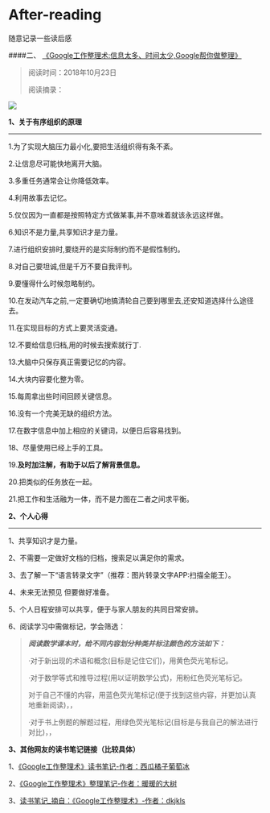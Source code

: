 # After-reading
随意记录一些读后感

####二、 [《Google工作整理术:信息太多、时间太少,Google帮你做整理》](https://www.amazon.cn/dp/B01820OBT0)
>阅读时间：2018年10月23日 
>
>阅读摘录：

![](https://img3.doubanio.com/view/subject/l/public/s28348255.jpg)


**1、关于有序组织的原理**

----------


1.为了实现大脑压力最小化,要把生活组织得有条不紊。

2.让信息尽可能快地离开大脑。

3.多重任务通常会让你降低效率。

4.利用故事去记忆。

5.仅仅因为一直都是按照特定方式做某事,并不意味着就该永远这样做。

6.知识不是力量,共享知识才是力量。

7.进行组织安排时,要绕开的是实际制约而不是假性制约。

8.对自己要坦诚,但是千万不要自我评判。

9.要懂得什么时候忽略制约。

10.在发动汽车之前,一定要确切地搞清轮自己要到哪里去,还安知道选择什么途径去。

11.在实现目标的方式上要灵活变通。

12.不要给信息归档,用的时候去搜索就行丁.

13.大脑中只保存真正需要记忆的内容。

14.大块内容要化整为零。

15.每周拿出些时间回顾关键信息。

16.没有一个完美无缺的组织方法。

17.在数字信息中加上相应的关键词，以便日后容易找到。

18、尽量使用已经上手的工具。

19.**及时加注解，有助于以后了解背景信息。**

20.把类似的任务放在一起。

21.把工作和生活融为一体，而不是力图在二者之间求平衡。


**2、个人心得**

------------------
1、共享知识才是力量。

2、不需要一定做好文档的归档，搜索足以满足你的需求。

3、去了解一下“语言转录文字”（推荐：图片转录文字APP:扫描全能王）。

4、未来无法预见 但要做好准备。

5、个人日程安排可以共享，便于与家人朋友的共同日常安排。

6、阅读学习中需做标记，学会筛选：
> ***阅读数学课本时，给不同内容划分种类并标注颜色的方法如下：***
> 
> ·对于新出现的术语和概念(目标是记住它们)，用黄色荧光笔标记。
> 
> ·对于数学等式和推导过程(用以证明数学公式)，用粉红色荧光笔标记。
> 
> 对于自己不懂的内容，用蓝色荧光笔标记(便于找到这些内容，并更加认真地重新阅读)，，
> 
> ·对于书上例题的解题过程，用绿色荧光笔标记(目标是与我自己的解法进行对比)，，

**3、其他网友的读书笔记链接（比较具体）**

1、[《Google工作整理术》读书笔记-作者：西瓜橘子葡萄冰](《Google工作整理术》读书笔记-作者：西瓜橘子葡萄冰 "https://www.jianshu.com/p/c92bd5246bfc")

2、[《Google工作整理术》整理笔记-作者：暖暖的大树](《Google工作整理术》整理笔记-作者：暖暖的大树"https://zhuanlan.zhihu.com/p/25705823")

3、[读书笔记_摘自：《Google工作整理术》-作者：dkjkls](读书笔记_摘自：《Google工作整理术》-作者：dkjkls"https://blog.csdn.net/dkjkls/article/details/79119619")
